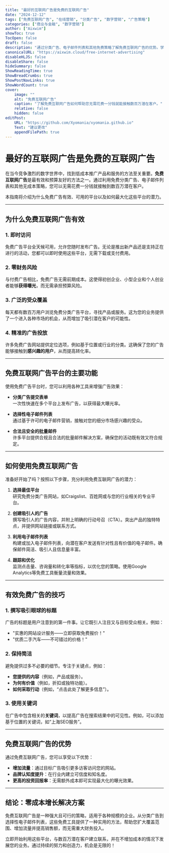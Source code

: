 ```yaml
---
title: "最好的互联网广告是免费的互联网广告"
date: "2024-12-12"
tags: ["免费互联网广告", "在线营销", "分类广告", "数字营销", "广告策略"]
categories: ["商业与金融", "数字营销"]
author: ["Aixwim"]
showToc: true
TocOpen: false
draft: false
description: "通过分类广告、电子邮件列表和其他免费策略了解免费互联网广告的优势。学习如何在不花一分钱的情况下有效推广您的产品和服务。"
canonicalURL: "https://aixwim.cloud/free-internet-advertising"
disableHLJS: false
disableShare: false
hideSummary: false
ShowReadingTime: true
ShowBreadCrumbs: true
ShowPostNavLinks: true
ShowWordCount: true
cover:
    image: ""
    alt: "免费互联网广告"
    caption: "了解免费互联网广告如何帮助您无需花费一分钱就能接触数百万潜在客户。"
    relative: false
    hidden: false
editPost:
    URL: "https://github.com/Xyomania/xyomania.github.io"
    Text: "建议更改"
    appendFilePath: true
---
```


# 最好的互联网广告是免费的互联网广告

在当今竞争激烈的数字世界中，找到低成本推广产品和服务的方法至关重要。**免费互联网广告**是最有效和预算友好的方法之一。通过利用免费分类广告、电子邮件列表和其他无成本策略，您可以无需花费一分钱就接触到数百万潜在客户。

本指南将介绍为什么免费广告有效、可用的平台以及如何最大化这些平台的潜力。

---

## 为什么免费互联网广告有效

### 1. **即时访问**
免费广告平台全天候可用，允许您随时发布广告。无论是推出新产品还是支持正在进行的活动，您都可以即时使用这些平台，无需下载或支付费用。

### 2. **零财务风险**
与付费广告相比，免费广告无需前期成本。这使得初创企业、小型企业和个人创业者能够**获得曝光**，而无需承担预算风险。

### 3. **广泛的受众覆盖**
每天都有数百万用户浏览免费分类广告平台，寻找产品或服务。这为您的业务提供了一个进入各种市场的机会，从而增加了吸引潜在客户的可能性。

### 4. **精准的广告投放**
许多免费广告网站提供定位选项，例如基于位置或行业的分类。这确保了您的广告能够接触到**感兴趣的用户**，从而提高转化率。

---

## 免费互联网广告平台的主要功能

使用免费广告平台时，您可以利用各种工具来增强广告效果：

- **分类广告提交表单**  
  一次性快速在多个平台上发布广告，以获得最大曝光率。

- **选择性电子邮件列表**  
  通过基于许可的电子邮件营销，接触对您的细分市场感兴趣的受众。

- **合法且安全的批量邮件**  
  许多平台提供合规且合法的批量邮件解决方案，确保您的活动既有效又符合规定。

---

## 如何使用免费互联网广告

准备好开始了吗？按照以下步骤，充分利用免费互联网广告的潜力：

1. **选择最佳平台**  
   研究免费分类广告网站，如Craigslist、百姓网或与您的行业相关的专业平台。

2. **创建吸引人的广告**  
   撰写吸引人的广告内容，并附上明确的行动号召（CTA）。突出产品的独特特点，并提供网站链接或联系方式。

3. **利用电子邮件列表**  
   构建或加入电子邮件列表，向潜在客户发送有针对性且有价值的电子邮件。确保邮件简洁、吸引人且信息量丰富。

4. **跟踪和优化**  
   监测点击量、咨询量和转化率等指标，以优化您的策略。使用Google Analytics等免费工具衡量流量和效果。

---

## 有效免费广告的技巧

### 1. **撰写吸引眼球的标题**
广告的标题是用户注意到的第一件事。让它既引人注目又与目标受众相关。例如：  
- "实惠的网站设计服务——立即获取免费报价！"  
- "优质二手汽车——不可错过的价格！"

### 2. **保持简洁**
避免提供过多不必要的细节。专注于关键点，例如：  
- **您提供的内容**（例如，产品或服务）。  
- **为何有价值**（例如，折扣或独特功能）。  
- **如何采取行动**（例如，“点击此处了解更多信息”）。  

### 3. **使用关键词**
在广告中包含相关的**关键词**，以提高广告在搜索结果中的可见性。例如，可以添加基于位置的关键词，如“上海SEO服务”。

---

## 免费互联网广告的优势

通过免费互联网广告，您可以享受以下优势：  
- **增加流量**：通过目标广告吸引更多访客访问您的网站。  
- **品牌认知度提升**：在行业内建立可信度和知名度。  
- **更高的投资回报率**：无需额外成本即可实现最大化的曝光效果。

---

## 结论：零成本增长解决方案

免费互联网广告是一种强大且可行的策略，适用于各种规模的企业。从分类广告到选择性电子邮件列表，这些免费工具提供了一种实用的方法，帮助您扩大覆盖范围、增加流量并提高销售额，而无需重大财务投入。

立即开始利用这些平台，与数百万潜在客户建立联系，并在不增加成本的情况下发展您的业务。通过持续的努力和创造力，机会是无限的！
